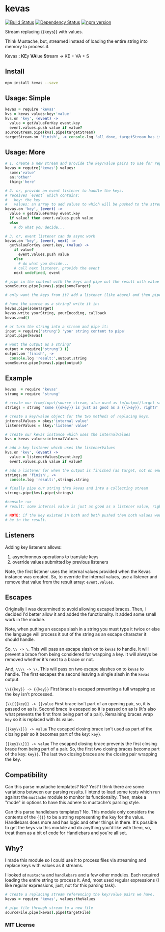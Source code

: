 # kevas
[![Build Status](https://travis-ci.org/elidoran/node-kevas.svg?branch=master)](https://travis-ci.org/elidoran/node-kevas)
[![Dependency Status](https://gemnasium.com/elidoran/node-kevas.png)](https://gemnasium.com/elidoran/node-kevas)
[![npm version](https://badge.fury.io/js/kevas.svg)](http://badge.fury.io/js/kevas)


Stream replacing {{keys}} with values.

Think Mustache, but, streamed instead of loading the entire string into memory to process it.

Kevas : **KE**y **VA**lue **S**tream -> KE + VA + S

## Install

```sh
npm install kevas --save
```

## Usage: Simple

```coffeescript
kevas = require 'kevas'
kvs = kevas values:key:'value'
kvs.on 'key', (event) ->
  value = getValueForKey event.key
  event.values.push value if value?
sourceStream.pipe(kvs).pipe(targetStream)
targetStream.on 'finish', -> console.log 'all done, targetStream has it all...'
```

## Usage: More

```coffeescript
# 1. create a new stream and provide the key/value pairs to use for replacing
kevas = require('kevas') values:
  some:'value'
  an:'other'
  thing:'here'

# 2. or, provide an event listener to handle the keys.
# receives `event` which contains:
#   key: the key
#   values: an array to add values to which will be pushed to the stream
kevas.on 'key', (event) ->
  value = getValueForKey event.key
  if value? then event.values.push value
  else
    # do what you decide...

# 3. or, event listener can do async work
kevas.on 'key', (event, next) ->
  getValueForKey event.key, (value) ->
    if value?
      event.values.push value
    else
      # do what you decide...
    # call next listener. provide the event
    next undefined, event

# pipe in the content with the keys and pipe out the result with value replacements.
someSource.pipe(kevas).pipe(someTarget)

# only want the keys from it? add a listener (like above) and then pipe the source in.

# have the source as a string? write it in:
kevas.pipe(someTarget)
kevas.write yourString, yourEncoding, callback
kevas.end()

# or turn the string into a stream and pipe it:
input = require('strung') 'your string content to pipe'
input.pipe(kevas)

# want the output as a string?
output = require('strung') ()
output.on 'finish', ->
  console.log 'result:',output.string
someSource.pipe(kevas).pipe(output)
```

## Example

```coffeescript
kevas  = require 'kevas'
strung = require 'strung'

# create our from/input/source stream, also used as to/output/target stream
strings = strung 'some {{okey}} is just as good as a {{lkey}}, right?'

# create a key/value object for the two methods of replacing keys.
internalValues = okey:'internal value'
listenerValues = lkey:'listener value'

# create our kevas instance which uses the internalValues
kvs = kevas values:internalValues

# add a key listener which uses the listenerValues
kvs.on 'key', (event) ->
  value = listenerValues[event.key]
  event.values.push value if value?

# add a listener for when the output is finished (as target, not on end as source)
strings.on 'finish', ->
  console.log 'result:',strings.string  

# finally pipe our string thru kevas and into a collecting stream
strings.pipe(kvs).pipe(strings)

#console :=>
# result: some internal value is just as good as a listener value, right?

# NOTE: if the key existed in both and both pushed then both values would
# be in the result.
```

## Listeners

Adding key listeners allows:

1. asynchronous operations to translate keys
2. override values submitted by previous listeners

Note, the first listener uses the internal values provided when the Kevas instance was created. So, to override the internal values, use a listener and remove that value from the result array: `event.values`.

## Escapes

Originally I was determined to avoid allowing escaped braces. Then, I decided I'd better allow it and added the functionality. It added some small work in the module.

Note, when putting an escape slash in a string you must type it twice or else the language will process it out of the string as an escape character it should handle.

So, `\\ -> \`. This will pass an escape slash on to `kevas` to handle. It will prevent a brace from being considered for wrapping a key. It will always be removed whether it's next to a brace or not.

And, `\\\\ -> \\`. This will pass on two escape slashes on to `kevas` to handle. The first escapes the second leaving a single slash in the `kevas` output.

`\\{{key}} -> {{key}}` First brace is escaped preventing a full wrapping so the key isn't processed.

`{\\{{{key}} -> {{value` First brace isn't part of an opening pair, so, it is passed on as is. Second brace is escaped so it is passed on as is (it's also what prevents the first from being part of a pair). Remaining braces wrap `key` so it is replaced with its value.

`{{key\\}}} -> value` The escaped closing brace isn't used as part of the closing pair so it becomes part of the *key*: `key}`.

`{{key}\\}}} -> value` The escaped closing brace prevents the first closing brace from being part of a pair. So, the first two closing braces become part of the key: `key}}`. The last two closing braces are the closing pair wrapping the key.


## Compatibility

Can this parse mustache templates? No? Yes? I think there are some variations between our parsing results. I intend to load some tests which run against the `mustache` module to monitor its functionality. Then, make a "mode" in options to have this adhere to mustache's parsing style.

Can this parse handlebars templates? No. This module only considers the contents of the `{{}}` to be a string representing the key for the value. Handlebars does more and has logic and other things in there. It's possible to get the keys via this module and do anything you'd like with them, so, treat them as a bit of code for Handlebars and you're all set.

## Why?

I made this module so I could use it to process files via streaming and replace keys with values as it streams.

I looked at `mustache` and `handlebars` and a few other modules. Each required loading the entire string to process it. And, most used regular expressions (I like regular expressions, just, not for this parsing task).

```coffeescript
# create a replacing stream referencing the key/value pairs we have.
kevas = require 'kevas', values:theValues

# pipe file through stream to a new file
sourceFile.pipe(kevas).pipe(targetFile)
```

### MIT License
